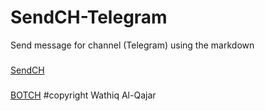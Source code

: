 # SendCH-Telegram
Send message for channel (Telegram) using the markdown
###
[SendCH](https://sendch-wathiq.c9users.io/SendCH-Telegram/)
###
[BOTCH](https://telegram.me/SendCH)
#copyright
Wathiq Al-Qajar
